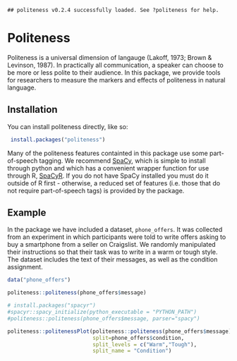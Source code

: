 
<!-- README.md is generated from README.Rmd. Please edit that file -->
    ## politeness v0.2.4 successfully loaded. See ?politeness for help.

Politeness
==========

Politeness is a universal dimension of langauge (Lakoff, 1973; Brown & Levinson, 1987). In practically all communication, a speaker can choose to be more or less polite to their audience. In this package, we provide tools for researchers to measure the markers and effects of politeness in natural language.

Installation
------------

You can install politeness directly, like so:

``` r
 install.packages("politeness")
```

Many of the politeness features containted in this package use some part-of-speech tagging. We recommend [SpaCy](https://spacy.io/), which is simple to install through python and which has a convenient wrapper function for use through R, [SpaCyR](https://github.com/kbenoit/spacyr). If you do not have SpaCy installed you must do it outside of R first - otherwise, a reduced set of features (i.e. those that do not require part-of-speech tags) is provided by the package.

Example
-------

In the package we have included a dataset, `phone_offers`. It was collected from an experiment in which participants were told to write offers asking to buy a smartphone from a seller on Craigslist. We randomly manipulated their instructions so that their task was to write in a warm or tough style. The dataset includes the text of their messages, as well as the condition assignment.

``` r
data("phone_offers")

politeness::politeness(phone_offers$message)

# install.packages("spacyr")
#spacyr::spacy_initialize(python_executable = "PYTHON_PATH")
#politeness::politeness(phone_offers$message, parser="spacy")

politeness::politenessPlot(politeness::politeness(phone_offers$message),
                           split=phone_offers$condition,
                           split_levels = c("Warm","Tough"),
                           split_name = "Condition")
```
